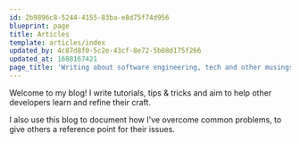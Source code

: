 ```yaml
---
id: 2b9896c8-5244-4155-83ba-e8d75f74d956
blueprint: page
title: Articles
template: articles/index
updated_by: 4c87d8f0-5c2e-43cf-8e72-5b08d175f266
updated_at: 1688167421
page_title: 'Writing about software engineering, tech and other musings.'
---
```

Welcome to my blog! I write tutorials, tips & tricks and aim to help other developers learn and refine their craft.

I also use this blog to document how I've overcome common problems, to give others a reference point for their issues.
